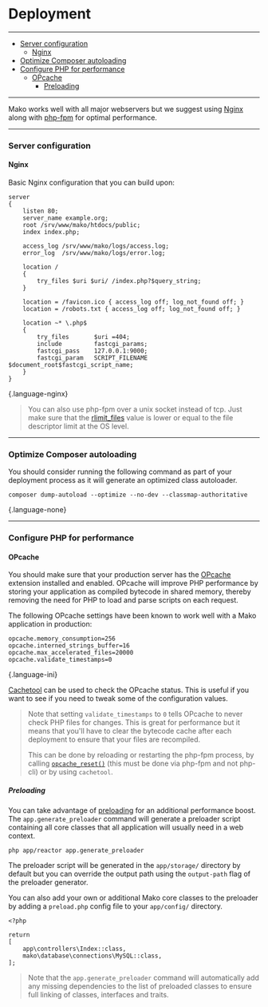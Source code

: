 # Deployment

--------------------------------------------------------

* [Server configuration](#server_configuration)
	- [Nginx](#server_configuration:nginx)
* [Optimize Composer autoloading](#optimize_composer_autoloading)
* [Configure PHP for performance](#configure_php_for_performance)
	- [OPcache](#configure_php_for_performance:opcache)
		- [Preloading](#configure_php_for_performance:opcache:preloading)

--------------------------------------------------------

Mako works well with all major webservers but we suggest using [Nginx](https://nginx.org) along with [php-fpm](https://php-fpm.org) for optimal performance.

--------------------------------------------------------

<a id="server_configuration"></a>

### Server configuration

<a id="server_configuration:nginx"></a>

#### Nginx

Basic Nginx configuration that you can build upon:

```
server
{
	listen 80;
	server_name example.org;
	root /srv/www/mako/htdocs/public;
	index index.php;

	access_log /srv/www/mako/logs/access.log;
	error_log  /srv/www/mako/logs/error.log;

	location /
	{
		try_files $uri $uri/ /index.php?$query_string;
	}

	location = /favicon.ico { access_log off; log_not_found off; }
	location = /robots.txt { access_log off; log_not_found off; }

	location ~* \.php$
	{
		try_files       $uri =404;
		include         fastcgi_params;
		fastcgi_pass    127.0.0.1:9000;
		fastcgi_param   SCRIPT_FILENAME $document_root$fastcgi_script_name;
	}
}
```
{.language-nginx}

> You can also use php-fpm over a unix socket instead of tcp. Just make sure that the [rlimit_files](https://php.net/manual/en/install.fpm.configuration.php) value is lower or equal to the file descriptor limit at the OS level.

--------------------------------------------------------

<a id="optimize_composer_autoloading"></a>

### Optimize Composer autoloading

You should consider running the following command as part of your deployment process as it will generate an optimized class autoloader.

```
composer dump-autoload --optimize --no-dev --classmap-authoritative
```
{.language-none}

--------------------------------------------------------

<a id="configure_php_for_performance"></a>

### Configure PHP for performance

<a id="configure_php_for_performance:opcache"></a>

#### OPcache

You should make sure that your production server has the [OPcache](https://php.net/manual/en/book.opcache.php) extension installed and enabled. OPcache will improve PHP performance by storing your application as compiled bytecode in shared memory, thereby removing the need for PHP to load and parse scripts on each request.

The following OPcache settings have been known to work well with a Mako application in production:

```
opcache.memory_consumption=256
opcache.interned_strings_buffer=16
opcache.max_accelerated_files=20000
opcache.validate_timestamps=0
```
{.language-ini}

[Cachetool](https://github.com/gordalina/cachetool) can be used to check the OPcache status. This is useful if you want to see if you need to tweak some of the configuration values.

> Note that setting `validate_timestamps` to `0` tells OPcache to never check PHP files for changes. This is great for performance but it means that you'll have to clear the bytecode cache after each deployment to ensure that your files are recompiled.
>
> This can be done by reloading or restarting the php-fpm process, by calling [`opcache_reset()`](https://php.net/manual/en/function.opcache-reset.php) (this must be done via php-fpm and not php-cli) or by using `cachetool`.

<a id="configure_php_for_performance:opcache:preloading"></a>

##### Preloading

You can take advantage of [preloading](https://www.php.net/manual/en/opcache.preloading.php) for an additional performance boost. The `app.generate_preloader` command will generate a preloader script containing all core classes that all application will usually need in a web context.

```
php app/reactor app.generate_preloader
```

The preloader script will be generated in the `app/storage/` directory by default but you can override the output path using the `output-path` flag of the preloader generator.

You can also add your own or additional Mako core classes to the preloader by adding a `preload.php` config file to your `app/config/` directory.

```
<?php

return
[
	app\controllers\Index::class,
	mako\database\connections\MySQL::class,
];
```

> Note that the `app.generate_preloader` command will automatically add any missing dependencies to the list of preloaded classes to ensure full linking of classes, interfaces and traits.